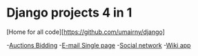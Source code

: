 # Django projects 4 in 1

[Home for all code][https://github.com/umairny/django]

-[Auctions Bidding](https://github.com/umairny/django/tree/main/auctions)
-[E-mail Single page](https://github.com/umairny/django/tree/main/mail)
-[Social network](https://github.com/umairny/django/tree/main/network)
-[Wiki app](https://github.com/umairny/django/tree/main/wiki)
